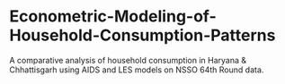 # Econometric-Modeling-of-Household-Consumption-Patterns
A comparative analysis of household consumption in Haryana &amp; Chhattisgarh using AIDS and LES models on NSSO 64th Round data.
